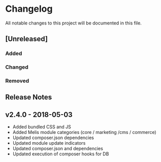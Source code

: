 # Changelog
All notable changes to this project will be documented in this file.  

## [Unreleased]  
### Added  


### Changed   


### Removed  


## Release Notes
## v2.4.0 - 2018-05-03
* Added bundled CSS and JS
* Added Melis module categories (core / marketing /cms / commerce)  
* Updated composer.json dependencies
* Updated module update indicators
* Updated composer.json and dependencies  
* Updated execution of composer hooks for DB